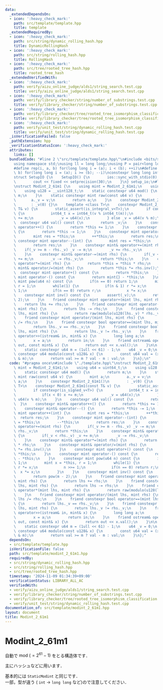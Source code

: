 ```yaml
---
data:
  _extendedDependsOn:
  - icon: ':heavy_check_mark:'
    path: src/template/template.hpp
    title: template
  _extendedRequiredBy:
  - icon: ':heavy_check_mark:'
    path: src/string/dynamic_rolling_hash.hpp
    title: DynamicRollingHash
  - icon: ':heavy_check_mark:'
    path: src/string/rolling_hash.hpp
    title: RollingHash
  - icon: ':heavy_check_mark:'
    path: src/tree/rooted_tree_hash.hpp
    title: rooted_tree_hash
  _extendedVerifiedWith:
  - icon: ':heavy_check_mark:'
    path: verify/aizu_online_judge/alds1/string_search.test.cpp
    title: verify/aizu_online_judge/alds1/string_search.test.cpp
  - icon: ':heavy_check_mark:'
    path: verify/library_checker/string/number_of_substrings.test.cpp
    title: verify/library_checker/string/number_of_substrings.test.cpp
  - icon: ':heavy_check_mark:'
    path: verify/library_checker/tree/rooted_tree_isomorphism_classification.test.cpp
    title: verify/library_checker/tree/rooted_tree_isomorphism_classification.test.cpp
  - icon: ':heavy_check_mark:'
    path: verify/unit_test/string/dynamic_rolling_hash.test.cpp
    title: verify/unit_test/string/dynamic_rolling_hash.test.cpp
  _isVerificationFailed: false
  _pathExtension: hpp
  _verificationStatusIcon: ':heavy_check_mark:'
  attributes:
    links: []
  bundledCode: "#line 2 \"src/template/template.hpp\"\n#include <bits/stdc++.h>\n\
    using namespace std;\nusing ll = long long;\nusing P = pair<long long, long long>;\n\
    #define rep(i, a, b) for(long long i = (a); i < (b); ++i)\n#define rrep(i, a,\
    \ b) for(long long i = (a); i >= (b); --i)\nconstexpr long long inf = 4e18;\n\
    struct SetupIO {\n    SetupIO() {\n        ios::sync_with_stdio(0);\n        cin.tie(0);\n\
    \        cout << fixed << setprecision(30);\n    }\n} setup_io;\n#line 3 \"src/template/modint_2_61m1.hpp\"\
    \nstruct Modint_2_61m1 {\n    using mint = Modint_2_61m1;\n    using u64 = uint64_t;\n\
    \    using u128 = __uint128_t;\n    static constexpr u64 mod() {\n        return\
    \ m;\n    }\n    static constexpr mint raw(const u64 v) {\n        mint a;\n \
    \       a._v = v;\n        return a;\n    }\n    constexpr Modint_2_61m1()\n \
    \       : _v(0) {}\n    template <class T>\n    constexpr Modint_2_61m1(const\
    \ T& v) {\n        static_assert(is_integral_v<T>);\n        if constexpr(is_signed_v<T>)\
    \ {\n            int64_t x = int64_t(v % int64_t(m));\n            if(x < 0) x\
    \ += m;\n            _v = u64(x);\n        } else _v = u64(v % m);\n    }\n  \
    \  constexpr u64 val() const {\n        return _v;\n    }\n    constexpr mint&\
    \ operator++() {\n        return *this += 1;\n    }\n    constexpr mint& operator--()\
    \ {\n        return *this -= 1;\n    }\n    constexpr mint operator++(int) {\n\
    \        mint res = *this;\n        ++*this;\n        return res;\n    }\n   \
    \ constexpr mint operator--(int) {\n        mint res = *this;\n        --*this;\n\
    \        return res;\n    }\n    constexpr mint& operator+=(mint rhs) {\n    \
    \    if(_v >= m - rhs._v) _v -= m;\n        _v += rhs._v;\n        return *this;\n\
    \    }\n    constexpr mint& operator-=(mint rhs) {\n        if(_v < rhs._v) _v\
    \ += m;\n        _v -= rhs._v;\n        return *this;\n    }\n    constexpr mint&\
    \ operator*=(mint rhs) {\n        return *this = *this * rhs;\n    }\n    constexpr\
    \ mint& operator/=(mint rhs) {\n        return *this *= rhs.inv();\n    }\n  \
    \  constexpr mint operator+() const {\n        return *this;\n    }\n    constexpr\
    \ mint operator-() const {\n        return mint{} - *this;\n    }\n    constexpr\
    \ mint pow(u64 n) const {\n        if(n == 0) return 1;\n        mint x = *this,\
    \ r = 1;\n        while(1) {\n            if(n & 1) r *= x;\n            n >>=\
    \ 1;\n            if(n == 0) return r;\n            x *= x;\n        }\n    }\n\
    \    constexpr mint inv() const {\n        assert(_v);\n        return pow(m -\
    \ 2);\n    }\n    friend constexpr mint operator+(mint lhs, mint rhs) {\n    \
    \    return lhs += rhs;\n    }\n    friend constexpr mint operator-(mint lhs,\
    \ mint rhs) {\n        return lhs -= rhs;\n    }\n    friend constexpr mint operator*(mint\
    \ lhs, mint rhs) {\n        return raw(modulo(u128(lhs._v) * rhs._v));\n    }\n\
    \    friend constexpr mint operator/(mint lhs, mint rhs) {\n        return lhs\
    \ /= rhs;\n    }\n    friend constexpr bool operator==(mint lhs, mint rhs) {\n\
    \        return lhs._v == rhs._v;\n    }\n    friend constexpr bool operator!=(mint\
    \ lhs, mint rhs) {\n        return lhs._v != rhs._v;\n    }\n    friend istream&\
    \ operator>>(istream& in, mint& x) {\n        long long a;\n        in >> a;\n\
    \        x = a;\n        return in;\n    }\n    friend ostream& operator<<(ostream&\
    \ out, const mint& x) {\n        return out << x.val();\n    }\n\n   private:\n\
    \    static constexpr u64 m = (1ull << 61) - 1;\n    u64 _v = 0;\n    inline static\
    \ constexpr u64 modulo(const u128& x) {\n        const u64 val = (x >> 61) + (x\
    \ & m);\n        return val >= m ? val - m : val;\n    }\n};\n"
  code: "#pragma once\n#include \"./template.hpp\"\nstruct Modint_2_61m1 {\n    using\
    \ mint = Modint_2_61m1;\n    using u64 = uint64_t;\n    using u128 = __uint128_t;\n\
    \    static constexpr u64 mod() {\n        return m;\n    }\n    static constexpr\
    \ mint raw(const u64 v) {\n        mint a;\n        a._v = v;\n        return\
    \ a;\n    }\n    constexpr Modint_2_61m1()\n        : _v(0) {}\n    template <class\
    \ T>\n    constexpr Modint_2_61m1(const T& v) {\n        static_assert(is_integral_v<T>);\n\
    \        if constexpr(is_signed_v<T>) {\n            int64_t x = int64_t(v % int64_t(m));\n\
    \            if(x < 0) x += m;\n            _v = u64(x);\n        } else _v =\
    \ u64(v % m);\n    }\n    constexpr u64 val() const {\n        return _v;\n  \
    \  }\n    constexpr mint& operator++() {\n        return *this += 1;\n    }\n\
    \    constexpr mint& operator--() {\n        return *this -= 1;\n    }\n    constexpr\
    \ mint operator++(int) {\n        mint res = *this;\n        ++*this;\n      \
    \  return res;\n    }\n    constexpr mint operator--(int) {\n        mint res\
    \ = *this;\n        --*this;\n        return res;\n    }\n    constexpr mint&\
    \ operator+=(mint rhs) {\n        if(_v >= m - rhs._v) _v -= m;\n        _v +=\
    \ rhs._v;\n        return *this;\n    }\n    constexpr mint& operator-=(mint rhs)\
    \ {\n        if(_v < rhs._v) _v += m;\n        _v -= rhs._v;\n        return *this;\n\
    \    }\n    constexpr mint& operator*=(mint rhs) {\n        return *this = *this\
    \ * rhs;\n    }\n    constexpr mint& operator/=(mint rhs) {\n        return *this\
    \ *= rhs.inv();\n    }\n    constexpr mint operator+() const {\n        return\
    \ *this;\n    }\n    constexpr mint operator-() const {\n        return mint{}\
    \ - *this;\n    }\n    constexpr mint pow(u64 n) const {\n        if(n == 0) return\
    \ 1;\n        mint x = *this, r = 1;\n        while(1) {\n            if(n & 1)\
    \ r *= x;\n            n >>= 1;\n            if(n == 0) return r;\n          \
    \  x *= x;\n        }\n    }\n    constexpr mint inv() const {\n        assert(_v);\n\
    \        return pow(m - 2);\n    }\n    friend constexpr mint operator+(mint lhs,\
    \ mint rhs) {\n        return lhs += rhs;\n    }\n    friend constexpr mint operator-(mint\
    \ lhs, mint rhs) {\n        return lhs -= rhs;\n    }\n    friend constexpr mint\
    \ operator*(mint lhs, mint rhs) {\n        return raw(modulo(u128(lhs._v) * rhs._v));\n\
    \    }\n    friend constexpr mint operator/(mint lhs, mint rhs) {\n        return\
    \ lhs /= rhs;\n    }\n    friend constexpr bool operator==(mint lhs, mint rhs)\
    \ {\n        return lhs._v == rhs._v;\n    }\n    friend constexpr bool operator!=(mint\
    \ lhs, mint rhs) {\n        return lhs._v != rhs._v;\n    }\n    friend istream&\
    \ operator>>(istream& in, mint& x) {\n        long long a;\n        in >> a;\n\
    \        x = a;\n        return in;\n    }\n    friend ostream& operator<<(ostream&\
    \ out, const mint& x) {\n        return out << x.val();\n    }\n\n   private:\n\
    \    static constexpr u64 m = (1ull << 61) - 1;\n    u64 _v = 0;\n    inline static\
    \ constexpr u64 modulo(const u128& x) {\n        const u64 val = (x >> 61) + (x\
    \ & m);\n        return val >= m ? val - m : val;\n    }\n};"
  dependsOn:
  - src/template/template.hpp
  isVerificationFile: false
  path: src/template/modint_2_61m1.hpp
  requiredBy:
  - src/string/dynamic_rolling_hash.hpp
  - src/string/rolling_hash.hpp
  - src/tree/rooted_tree_hash.hpp
  timestamp: '2024-11-09 01:34:39+09:00'
  verificationStatus: LIBRARY_ALL_AC
  verifiedWith:
  - verify/aizu_online_judge/alds1/string_search.test.cpp
  - verify/library_checker/string/number_of_substrings.test.cpp
  - verify/library_checker/tree/rooted_tree_isomorphism_classification.test.cpp
  - verify/unit_test/string/dynamic_rolling_hash.test.cpp
documentation_of: src/template/modint_2_61m1.hpp
layout: document
title: Modint_2_61m1
---
```


# Modint_2_61m1

自動で $\mathrm{mod} ~( = 2^{61} - 1)$ をとる構造体です．

主にハッシュなどに用います．

基本的には `StaticModint` と同じです．<br>
一部，型が違う ( `int` → `long long` など)ので注意してください．